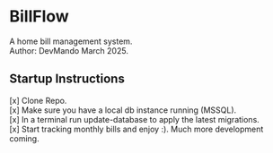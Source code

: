 # BillFlow 
A home bill management system.  
Author: DevMando March 2025.  

## Startup Instructions  
[x] Clone Repo.  
[x] Make sure you have a local db instance running (MSSQL).  
[x] In a terminal run update-database to apply the latest migrations.  
[x] Start tracking monthly bills and enjoy :). Much more development coming.  
 
 
